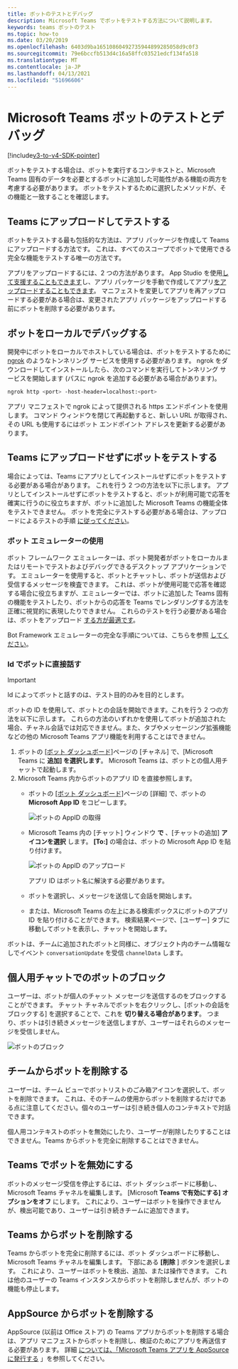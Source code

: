 ```yaml
---
title: ボットのテストとデバッグ
description: Microsoft Teams でボットをテストする方法について説明します。
keywords: teams ボットのテスト
ms.topic: how-to
ms.date: 03/20/2019
ms.openlocfilehash: 6403d9ba16510860492735944899285058d9c0f3
ms.sourcegitcommit: 79e6bccfb513d4c16a58ffc03521edcf134fa518
ms.translationtype: MT
ms.contentlocale: ja-JP
ms.lasthandoff: 04/13/2021
ms.locfileid: "51696606"
---
```

# <a name="test-and-debug-your-microsoft-teams-bot"></a>Microsoft Teams ボットのテストとデバッグ

[!include[v3-to-v4-SDK-pointer](~/includes/v3-to-v4-pointer-bots.md)]

ボットをテストする場合は、ボットを実行するコンテキストと、Microsoft Teams 固有のデータを必要とするボットに追加した可能性がある機能の両方を考慮する必要があります。 ボットをテストするために選択したメソッドが、その機能と一致することを確認します。

## <a name="test-by-uploading-to-teams"></a>Teams にアップロードしてテストする

ボットをテストする最も包括的な方法は、アプリ パッケージを作成して Teams にアップロードする方法です。 これは、すべてのスコープでボットで使用できる完全な機能をテストする唯一の方法です。

アプリをアップロードするには、2 つの方法があります。 App Studio を使用[して支援することもできます](~/concepts/build-and-test/app-studio-overview.md)し、アプリ パッケージ[](~/concepts/build-and-test/apps-package.md)を手動で作成してアプリ[をアップロードすることもできます](~/concepts/deploy-and-publish/apps-upload.md)。 マニフェストを変更してアプリを再アップロードする必要がある場合は、変更された[](#deleting-a-bot-from-teams)アプリ パッケージをアップロードする前にボットを削除する必要があります。

## <a name="debug-your-bot-locally"></a>ボットをローカルでデバッグする

開発中にボットをローカルでホストしている場合は、ボットをテストするために [ngrok](https://ngrok.com/) のようなトンネリング サービスを使用する必要があります。 ngrok をダウンロードしてインストールしたら、次のコマンドを実行してトンネリング サービスを開始します (パスに ngrok を追加する必要がある場合があります)。

```bash
ngrok http <port> -host-header=localhost:<port>
```

アプリ マニフェストで ngrok によって提供される https エンドポイントを使用します。 コマンド ウィンドウを閉じて再起動すると、新しい URL が取得され、その URL も使用するにはボット エンドポイント アドレスを更新する必要があります。

## <a name="testing-your-bot-without-uploading-to-teams"></a>Teams にアップロードせずにボットをテストする

場合によっては、Teams にアプリとしてインストールせずにボットをテストする必要がある場合があります。 これを行う 2 つの方法を以下に示します。 アプリとしてインストールせずにボットをテストすると、ボットが利用可能で応答を確実に行うのに役立ちますが、ボットに追加した Microsoft Teams の機能全体をテストできません。 ボットを完全にテストする必要がある場合は、アップロードによるテストの手順 [に従ってください](#test-by-uploading-to-teams)。

### <a name="use-the-bot-emulator"></a>ボット エミュレーターの使用

ボット フレームワーク エミュレーターは、ボット開発者がボットをローカルまたはリモートでテストおよびデバッグできるデスクトップ アプリケーションです。 エミュレーターを使用すると、ボットとチャットし、ボットが送信および受信するメッセージを検査できます。 これは、ボットが使用可能で応答を確認する場合に役立ちますが、エミュレーターでは、ボットに追加した Teams 固有の機能をテストしたり、ボットからの応答を Teams でレンダリングする方法を正確に視覚的に表現したりできません。 これらのテストを行う必要がある場合は、ボットをアップロード [する方が最適です](#test-by-uploading-to-teams)。

Bot Framework エミュレーターの完全な手順については、こちらを参照 [してください](/azure/bot-service/bot-service-debug-emulator?view=azure-bot-service-4.0&preserve-view=true)。

### <a name="talk-to-your-bot-directly-by-id"></a>Id でボットに直接話す

>[!Important]
>Id によってボットと話すのは、テスト目的のみを目的とします。

ボットの ID を使用して、ボットとの会話を開始できます。これを行う 2 つの方法を以下に示します。 これらの方法のいずれかを使用してボットが追加された場合、チャネル会話では対応できません。また、タブやメッセージング拡張機能などの他の Microsoft Teams アプリ機能を利用することはできません。

1. ボットの [[ボット ダッシュボード]](https://dev.botframework.com/bots)ページの [チャネル] で、[Microsoft Teams に **追加] を選択します**。 Microsoft Teams は、ボットとの個人用チャットで起動します。
2. Microsoft Teams 内からボットのアプリ ID を直接参照します。
   * ボットの [[ボット ダッシュボード]](https://dev.botframework.com/bots)ページの [詳細] で、ボットの **Microsoft App ID** をコピーします。
  
     ![ボットの AppID の取得](~/assets/images/bots_appid_botframework.png)
  
   * Microsoft Teams 内の [チャット] ウィンドウ **で** 、[チャットの追加] **アイコンを選択** します。 **[To:]** の場合は、ボットの Microsoft App ID を貼り付けます。
  
     ![ボットの AppID のアップロード](~/assets/images/bots_uploading.png)

     アプリ ID はボット名に解決する必要があります。

   * ボットを選択し、メッセージを送信して会話を開始します。
   * または、Microsoft Teams の左上にある検索ボックスにボットのアプリ ID を貼り付けることができます。 検索結果ページで、[ユーザー] タブに移動してボットを表示し、チャットを開始します。

ボットは、チームに追加されたボットと同様に、オブジェクト内のチーム情報なしでイベント `conversationUpdate` を受信 `channelData` します。

## <a name="blocking-a-bot-in-personal-chat"></a>個人用チャットでのボットのブロック

ユーザーは、ボットが個人のチャット メッセージを送信するのをブロックすることができます。 チャット チャネルでボットを右クリックし、[ボットの会話をブロックする] を選択することで、これを **切り替える場合があります**。 つまり、ボットは引き続きメッセージを送信しますが、ユーザーはそれらのメッセージを受信しません。

![ボットのブロック](~/assets/images/bots/botdisable.png)

## <a name="removing-a-bot-from-a-team"></a>チームからボットを削除する

ユーザーは、チーム ビューでボットリストのごみ箱アイコンを選択して、ボットを削除できます。 これは、そのチームの使用からボットを削除するだけである点に注意してください。個々のユーザーは引き続き個人のコンテキストで対話できます。

個人用コンテキストのボットを無効にしたり、ユーザーが削除したりすることはできません。Teams からボットを完全に削除することはできません。

## <a name="disabling-a-bot-in-teams"></a>Teams でボットを無効にする

ボットのメッセージ受信を停止するには、ボット ダッシュボードに移動し、Microsoft Teams チャネルを編集します。 [Microsoft **Teams で有効にする] オプションをオフ** にします。 これにより、ユーザーはボットを操作できませんが、検出可能であり、ユーザーは引き続きチームに追加できます。

## <a name="deleting-a-bot-from-teams"></a>Teams からボットを削除する

Teams からボットを完全に削除するには、ボット ダッシュボードに移動し、Microsoft Teams チャネルを編集します。 下部にある **[削除** ] ボタンを選択します。 これにより、ユーザーはボットを検出、追加、または操作できます。 これは他のユーザーの Teams インスタンスからボットを削除しませんが、ボットの機能も停止します。

## <a name="removing-your-bot-from-appsource"></a>AppSource からボットを削除する

AppSource (以前は Office ストア) の Teams アプリからボットを削除する場合は、アプリ マニフェストからボットを削除し、検証のためにアプリを再送信する必要があります。 詳細 [については、「Microsoft Teams アプリを AppSource に発行する](~/concepts/deploy-and-publish/apps-publish.md) 」を参照してください。
